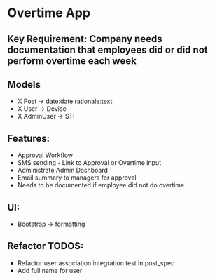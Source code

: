 # Overtime App

## Key Requirement: Company needs documentation that employees did or did not perform overtime each week

## Models
-  X Post -> date:date rationale:text
-  X User -> Devise
-  X AdminUser -> STI

## Features:
- Approval Workflow
- SMS sending - Link to Approval or Overtime input
- Administrate Admin Dashboard
- Email summary to managers for approval
- Needs to be documented if employee did not do overtime

## UI:
- Bootstrap -> formatting

## Refactor TODOS:
- Refactor user association integration test in post_spec
- Add full name for user
